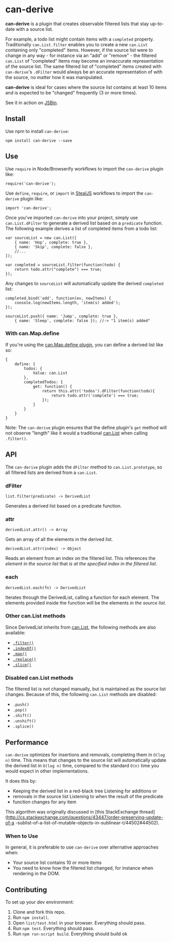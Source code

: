 # can-derive

**can-derive** is a plugin that creates observable filtered lists that stay
up-to-date with a source list.

For example, a todo list might contain items with a `completed` property.
Traditionally `can.List.filter` enables you to create a new `can.List`
containing only "completed" items. However, if the source list were to
change in any way - for instance via an "add" or "remove" - the filtered
`can.List` of "completed" items may become an innaccurate representation
of the source list. The same filtered list of "completed" items created
with `can-derive`'s `.dFilter` would always be an accurate representation
of with the source, no matter how it was manipulated.

**can-derive** is ideal for cases where the source list contains at least
10 items and is expected to be "changed" frequently (3 or more times).

See it in action on <a href="http://jsbin.com/dinisu/4/edit?js,console" target="_blank">JSBin</a>.

## Install

Use npm to install `can-derive`:

```
npm install can-derive --save
```

## Use

Use `require` in Node/Browserify workflows to import the `can-derive` plugin
like:

```
require('can-derive');
```

Use `define`, `require`, or `import` in [StealJS](http://stealjs.com/) workflows
to import the `can-derive` plugin like:

```
import 'can-derive';
```

Once you've imported `can-derive` into your project, simply use
`can.List.dFilter` to generate a derived list based on a `predicate` function.
The following example derives a list of completed items from a todo list:

```
var sourceList = new can.List([
    { name: 'Hop', complete: true },
    { name: 'Skip', complete: false },
    //...
]);

var completed = sourceList.filter(function(todo) {
    return todo.attr("complete") === true;
});
```

Any changes to `sourceList` will automatically update the derived `completed`
list:

```
completed.bind('add', function(ev, newItems) {
    console.log(newItems.length, 'item(s) added');
});

sourceList.push({ name: 'Jump', complete: true },
    { name: 'Sleep', complete: false }); //-> "1 item(s) added"
```

### With can.Map.define

If you're using the [can.Map.define
plugin](http://canjs.com/docs/can.Map.prototype.define.html), you can define a
derived list like so:

```
{
    define: {
        todos: {
            Value: can.List
        },
        completedTodos: {
            get: function() {
                return this.attr('todos').dFilter(function(todo){
                    return todo.attr('complete') === true;
                });
            }
        }
    }
}
```

Note: The `can-derive` plugin ensures that the define plugin's `get` method will
not observe "length" like it would a traditional [can.List](http://canjs.com/docs/can.List.html)
when calling `.filter()`.

## API

The `can-derive` plugin adds the `dFilter` method to `can.List.prototype`, so
all filtered lists are derived from a `can.List`.

### dFilter

`list.filter(predicate) -> DerivedList`

Generates a derived list based on a predicate function.

### attr

`derivedList.attr() -> Array`

Gets an array of all the elements in the derived list.

`derivedList.attr(index) -> Object`

Reads an element from an index on the filtered list. This references the
*element in the source list* that *is at the specified index in the filtered
list*.

### each

`derivedList.each(fn) -> DerivedList`

Iterates through the DerivedList, calling a function for each element. The
elements provided inside the function will be the elements *in the source list*.

### Other can.List methods

Since DerivedList inherits from [can.List](http://canjs.com/docs/can.List.html),
the following methods are also available:

- [`.filter()`](http://canjs.com/docs/can.List.prototype.filter.html)
- [`.indexOf()`](http://canjs.com/docs/can.List.prototype.indexOf.html)
- [`.map()`](http://canjs.com/docs/can.List.prototype.map.html)
- [`.replace()`](http://canjs.com/docs/can.List.prototype.replace.html)
- [`.slice()`](http://canjs.com/docs/can.List.prototype.slice.html)

### Disabled can.List methods

The filtered list is not changed manually, but is maintained as the source list
changes. Because of this, the following `can.List` methods are disabled:

- `.push()`
- `.pop()`
- `.shift()`
- `.unshift()`
- `.splice()`

## Performance

`can-derive` optimizes for insertions and removals, completing them in `O(log n)`
time. This means that changes to the source list will automatically update the
derived list in `O(log n)` time, compared to the standard `O(n)` time you would
expect in other implementations.

It does this by:

- Keeping the derived list in a red-black tree Listening for additions or
- removals in the source list Listening to when the result of the predicate
- function changes for any item

This algorithm was originally discussed in [this StackExchange
thread](http://cs.stackexchange.com/questions/43447/order-preserving-update-of-a
-sublist-of-a-list-of-mutable-objects-in-sublinear-t/44502#44502).

### When to Use

In general, it is preferable to use `can-derive` over alternative approaches
when:

- Your source list contains 10 or more items
- You need to know how the filtered list changed, for instance when rendering
  in the DOM.


## Contributing

To set up your dev environment:

1. Clone and fork this repo.
2. Run `npm install`.
3. Open `list/test.html` in your browser. Everything should pass.
4. Run `npm test`. Everything should pass.
5. Run `npm run-script build`. Everything should build ok
